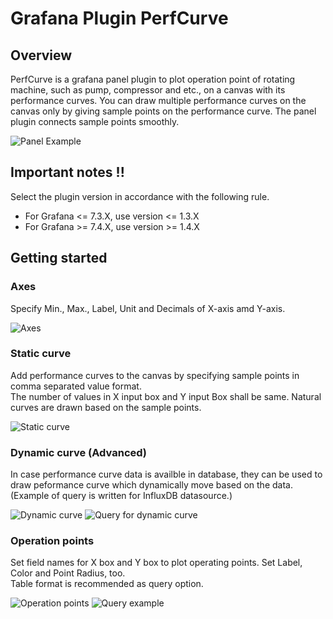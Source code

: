 # Grafana Plugin PerfCurve

## Overview
PerfCurve is a grafana panel plugin to plot operation point of rotating machine, such as pump, compressor and etc., on a canvas with its performance curves.
You can draw multiple performance curves on the canvas only by giving sample points on the performance curve. The panel plugin connects sample points smoothly.

![Panel Example](https://raw.githubusercontent.com/SSKGo/perfcurve-panel/master/docs/img/panel_example.png "Panel Example")

## Important notes !!
Select the plugin version in accordance with the following rule.
- For Grafana \<= 7.3.X, use version \<= 1.3.X
- For Grafana \>= 7.4.X, use version \>= 1.4.X

## Getting started
### Axes
Specify Min., Max., Label, Unit and Decimals of X-axis amd Y-axis.

![Axes](https://raw.githubusercontent.com/SSKGo/perfcurve-panel/master/docs/img/axes_setting.png "Axes")

### Static curve
Add performance curves to the canvas by specifying sample points in comma separated value format.  
The number of values in X input box and Y input Box shall be same.
Natural curves are drawn based on the sample points.

![Static curve](https://raw.githubusercontent.com/SSKGo/perfcurve-panel/master/docs/img/static_curve_setting.png "Static curve")

### Dynamic curve (Advanced)
In case performance curve data is availble in database, they can be used to draw peformance curve which dynamically move based on the data. (Example of query is written for InfluxDB datasource.)

![Dynamic curve](https://raw.githubusercontent.com/SSKGo/perfcurve-panel/master/docs/img/dynamic_curve_setting.png "Dynamic curve")
![Query for dynamic curve](https://raw.githubusercontent.com/SSKGo/perfcurve-panel/master/docs/img/query_dynamic_curve.png "Query for dynamic curve")

### Operation points
Set field names for X box and Y box to plot operating points.
Set Label, Color and Point Radius, too.  
Table format is recommended as query option.

![Operation points](https://raw.githubusercontent.com/SSKGo/perfcurve-panel/master/docs/img/plot_setting.png "Operation points")
![Query example](https://raw.githubusercontent.com/SSKGo/perfcurve-panel/master/docs/img/query_example.png "Query example")


